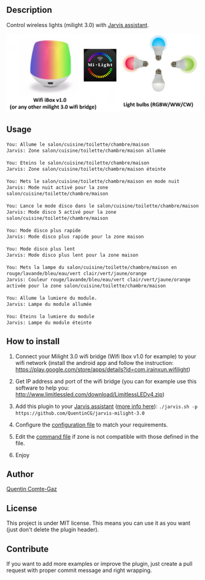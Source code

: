 ## Description
Control wireless lights (milight 3.0) with <a target="_blank" href="http://domotiquefacile.fr/jarvis/">Jarvis assistant</a>.


<img src="https://raw.githubusercontent.com/QuentinCG/jarvis-milight-3.0/master/milight.jpg" width="800">


## Usage
```
You: Allume le salon/cuisine/toilette/chambre/maison
Jarvis: Zone salon/cuisine/toilette/chambre/maison allumée

You: Eteins le salon/cuisine/toilette/chambre/maison
Jarvis: Zone salon/cuisine/toilette/chambre/maison éteinte

You: Mets le salon/cuisine/toilette/chambre/maison en mode nuit
Jarvis: Mode nuit activé pour la zone salon/cuisine/toilette/chambre/maison

You: Lance le mode disco dans le salon/cuisine/toilette/chambre/maison
Jarvis: Mode disco 5 activé pour la zone salon/cuisine/toilette/chambre/maison

You: Mode disco plus rapide
Jarvis: Mode disco plus rapide pour la zone maison

You: Mode disco plus lent
Jarvis: Mode disco plus lent pour la zone maison

You: Mets la lampe du salon/cuisine/toilette/chambre/maison en rouge/lavande/bleu/eau/vert clair/vert/jaune/orange
Jarvis: Couleur rouge/lavande/bleu/eau/vert clair/vert/jaune/orange activée pour la zone salon/cuisine/toilette/chambre/maison

You: Allume la lumiere du module.
Jarvis: Lampe du module allumée

You: Eteins la lumiere du module
Jarvis: Lampe du module éteinte
```


## How to install

1) Connect your Milight 3.0 wifi bridge (Wifi Ibox v1.0 for example) to your wifi network (install the android app and follow the instruction: https://play.google.com/store/apps/details?id=com.irainxun.wifilight)

2) Get IP address and port of the wifi bridge (you can for example use this software to help you: http://www.limitlessled.com/download/LimitlessLEDv4.zip)

3) Add this plugin to your <a target="_blank" href="http://domotiquefacile.fr/jarvis/">Jarvis assistant</a> (<a target="_blank" href="http://domotiquefacile.fr/jarvis/content/plugins">more info here</a>): ```./jarvis.sh -p https://github.com/QuentinCG/jarvis-milight-3.0```

4) Configure the <a target="_blank" href="https://github.com/QuentinCG/jarvis-milight-3.0/blob/master/config.sh">configuration file</a> to match your requirements.

5) Edit the <a target="_blank" href="https://github.com/QuentinCG/jarvis-milight-3.0/blob/master/fr/commands">command file</a> if zone is not compatible with those defined in the file.

6) Enjoy


## Author
[Quentin Comte-Gaz](http://quentin.comte-gaz.com/)


## License

This project is under MIT license. This means you can use it as you want (just don't delete the plugin header).


## Contribute

If you want to add more examples or improve the plugin, just create a pull request with proper commit message and right wrapping.
